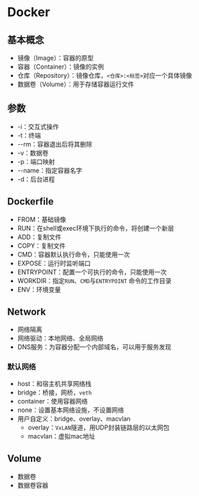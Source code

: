 # Docker

## 基本概念

- 镜像（Image）：容器的原型
- 容器（Container）：镜像的实例
- 仓库（Repository）：镜像仓库，`<仓库>:<标签>`对应一个具体镜像
- 数据卷（Volume）：用于存储容器运行文件

## 参数

- -i：交互式操作
- -t：终端
- --rm：容器退出后将其删除
- -v：数据卷
- -p：端口映射
- --name：指定容器名字
- -d：后台进程

## Dockerfile

- FROM：基础镜像
- RUN：在shell或exec环境下执行的命令，将创建一个新层
- ADD：复制文件
- COPY：复制文件
- CMD：容器默认执行命令，只能使用一次
- EXPOSE：运行时监听端口
- ENTRYPOINT：配置一个可执行的命令，只能使用一次
- WORKDIR：指定`RUN`、`CMD`与`ENTRYPOINT` 命令的工作目录
- ENV：环境变量

## Network

- 网络隔离
- 网络驱动：本地网络、全局网络
- DNS服务：为容器分配一个内部域名，可以用于服务发现

### 默认网络

- host：和宿主机共享网络栈
- bridge：桥接，网桥，`veth`
- container：使用容器网络
- none：设置基本网络设施，不设置网络
- 用户自定义：bridge、overlay、macvlan
  - overlay：`VxLAN`隧道，用UDP封装链路层的以太网包
  - macvlan：虚拟mac地址

## Volume

- 数据卷
- 数据卷容器